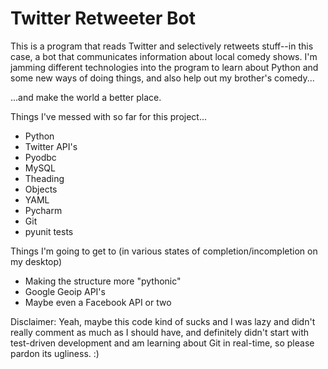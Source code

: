 # Twitter Retweeter Bot

This is a program that reads Twitter and selectively retweets stuff--in this case, a bot
that communicates information about local comedy shows.  I'm jamming different
technologies into the program to learn about Python and some new ways of doing things,
and also help out my brother's comedy...

...and make the world a better place.

Things I've messed with so far for this project...
* Python
* Twitter API's
* Pyodbc
* MySQL
* Theading
* Objects
* YAML
* Pycharm
* Git
* pyunit tests

Things I'm going to get to (in various states of completion/incompletion on my desktop)
* Making the structure more "pythonic"
* Google Geoip API's
* Maybe even a Facebook API or two


Disclaimer:  Yeah, maybe this code kind of sucks and I was lazy and didn't really
comment as much as I should have, and definitely didn't start with test-driven development
and am learning about Git in real-time, so please pardon its ugliness. :)